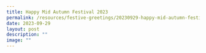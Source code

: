 ```yaml
---
title: Happy Mid Autumn Festival 2023
permalink: /resources/festive-greetings/20230929-happy-mid-autumn-festival/
date: 2023-09-29
layout: post
description: ""
image: ""
---
```

